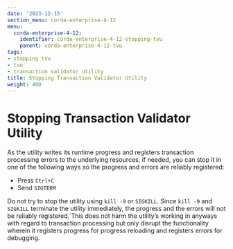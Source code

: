 ```yaml
---
date: '2023-12-15'
section_menu: corda-enterprise-4-12
menu:
  corda-enterprise-4-12:
    identifier: corda-enterprise-4-12-stopping-tvu
    parent: corda-enterprise-4-12-tvu
tags:
- stopping tvu
- tvu
- transaction validator utility
title: Stopping Transaction Validator Utility
weight: 400
---
```


# Stopping Transaction Validator Utility

As the utility writes its runtime progress and registers transaction processing errors to the underlying resources, if needed, you can stop it in one of the following ways so the progress and errors are reliably registered:
* Press `Ctrl+C`
* Send `SIGTERM`

Do not try to stop the utility using `kill -9` or `SIGKILL`. Since `kill -9` and `SIGKILL` terminate the utility immediately, the progress and the errors will not be reliably registered. This does not harm the utility’s working in anyways with regard to transaction processing but only disrupt the functionality wherein it registers progress for progress reloading and registers errors for debugging.
